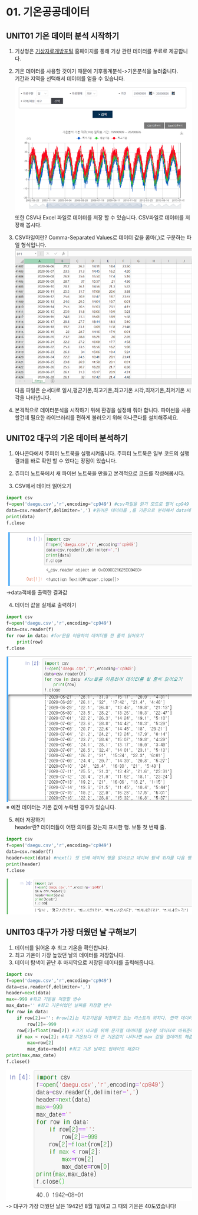# 01. 기온공공데이터

## UNIT01 기온 데이터 분석 시작하기

1. 기상청은 [기상자료개방포털](https://data.kma.go.kr) 홈페이지를 통해 기상 관련 데이터를 무료로 제공합니다.

2. 기온 데이터를 사용할 것이기 때문에 기후통계분석->기온분석을 눌러줍니다.   
기간과 지역을 선택해서 데이터를 얻을 수 있습니다.
![main](img/기온1.PNG)
또한 CSV나 Excel 파일로 데이터를 저장 할 수 있습니다. CSV파일로 데이터를 저장해 봅시다.

3. CSV파일이란? Comma-Separated Values로 데이터 값을 콤마(,)로 구분하는 파일 형식입니다.
![csv](img/csv.png)
다음 파일은 순서대로 일시,평균기온,최고기온,최고기온 시각,최저기온,최저기온 시각을 나타냅니다.

4. 본격적으로 데이터분석을 시작하기 위해 환경을 설정해 줘야 합니다. 파이썬을 사용할건데 필요한 라이브러리를 편하게 불러오기 위해 아나콘다를 설치해주세요.

## UNIT02 대구의 기온 데이터 분석하기

1. 아나콘다에서 주피터 노트북을 실행시켜줍니다. 주피터 노트북은 일부 코드의 실행 결과를 바로 확인 할 수 있다는 장점이 있습니다.

2. 쥬피터 노트북에서 새 파이썬 노트북을 만들고 본격적으로 코드를 작성해봅시다.

3. CSV에서 데이터 읽어오기
```python
import csv
f=open('daegu.csv','r',encoding='cp949') #csv파일을 읽기 모드로 열어 cp949 형식(window 한글 인코딩 방식)으로 읽어온 후 f에 저장
data=csv.reader(f,delimiter=',') #읽어온 데이터를 ,를 기준으로 분리해서 data에 저장 파이썬에서 기본으로 지정한 값이므로 delimiter를 ,로 사용할 때는 생략이 가능
print(data)
f.close
```
![result1](img/result1.png)
->data객체를 출력한 결과값

4. 데이터 값을 실제로 출력하기
```python
import csv
f=open('daegu.csv','r',encoding='cp949') 
data=csv.reader(f)
for row in data: #for문을 이용하여 데이터를 한 줄씩 읽어오기
    print(row)
f.close
```
![result2](img/result2.png)
※ 예전 데이터는 기온 값이 누락된 경우가 있습니다.

5. 헤더 저장하기   
header란? 데이터들이 어떤 의미를 갖는지 표시한 행. 보통 첫 번째 줄.
```python
import csv
f=open('daegu.csv','r',encoding='cp949') 
data=csv.reader(f)
header=next(data) #next() 첫 번째 데이터 행을 읽어오고 데이터 탐색 위치를 다음 행으로 이동
print(header)
f.close
```
![result3](img/result3.png)

## UNIT03 대구가 가장 더웠던 날 구해보기
1. 데이터를 읽어온 후 최고 기온을 확인합니다.
2. 최고 기온이 가장 높았던 날의 데이터를 저장합니다.
3. 데이터 탐색이 끝난 후 마지막으로 저장된 데이터를 출력해줍니다.

```python
import csv
f=open('daegu.csv','r',encoding='cp949')
data=csv.reader(f,delimiter=',')
header=next(data)
max=-999 #최고 기온을 저장할 변수
max_date='' #최고 기온이었던 날짜를 저장할 변수
for row in data:
    if row[2]=='': #row[2]는 최고기온을 저장하고 있는 리스트의 위치다. 만약 데이터가 없다면 아주 작은 값으로 저장해주자. 
        row[2]=-999
    row[2]=float(row[2]) #크기 비교를 위해 문자열 데이터를 실수형 데이터로 바꿔준다.
    if max < row[2]: #최고 기온보다 더 큰 기온값이 나타나면 max 값을 업데이트 해준다.
        max=row[2]
        max_date=row[0] #최고 기온 날짜도 업데이트 해준다 
print(max,max_date)
f.close()
```
![result4](img/result4.png)
-> 대구가 가장 더웠던 날은 1942년 8월 1일이고 그 때의 기온은 40도였습니다!

